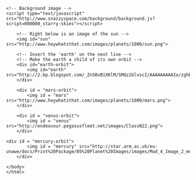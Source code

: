    <html>
	<head>
		<link type="text/css" rel="stylesheet" href="info/assets/css/" />
	</head>
   <body>
    
    <!-- Background image -->
    <script type="text/javascript" src="http://www.snazzyspace.com/background/background.js?script=000000_starry-skies"></script>
    
        <!-- Right below is an image of the sun -->
        <img id="sun" src="http://www.heywhatsthat.com/images/planets/1000/sun.png">
        
        <!-- Insert the 'earth' on the next line -->
        <!-- Make the earth a child of its own orbit -->
        <div id="earth-orbit">
            <img id="earth" src="http://2.bp.blogspot.com/_ZnSBvB1XKlM/SMQz2GlvscI/AAAAAAAAAIo/zghbJ6z8eWg/s320/cat_icon_internet_256.png">
        </div>

<!-- Other stuff: Change the sun and earth images, Add all the planets! Animate the sun's glow -->
        
        <div id = "mars-orbit">
            <img id = "mars" src="http://www.heywhatsthat.com/images/planets/1000/mars.png">
        </div>
        
        <div id = "venus-orbit">
            <img id = "venus" src="http://endeavour.pegasusfleet.net/images/ClassN22.png">
        </div>
        
	<div id = "mercury-orbit">
            <img id = "mercury" src="http://star.arm.ac.uk/eu-unawe/docs/Print%20Package/05%20Planet%20Images/images/Mod_4_Image_2_mercury_NASA.png">
        </div>

    </body>
    </html>
    
